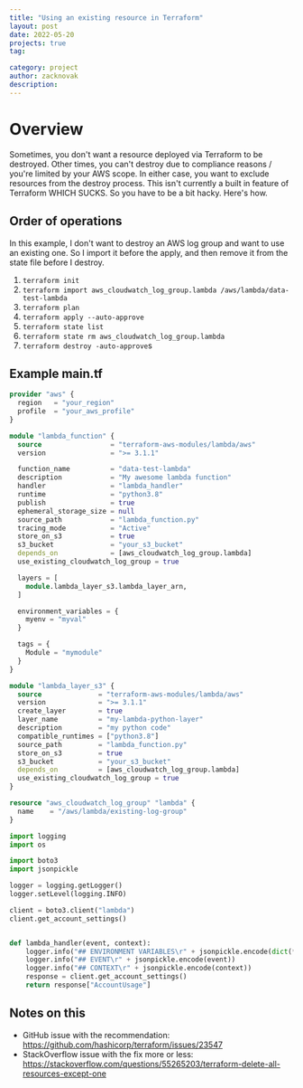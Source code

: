 ```yaml
---
title: "Using an existing resource in Terraform"
layout: post
date: 2022-05-20
projects: true
tag:

category: project
author: zacknovak
description:
---
```



# Overview

Sometimes, you don't want a resource deployed via Terraform to be destroyed. Other times, you can't destroy due to compliance reasons / you're limited by your AWS scope. In either case, you want to exclude resources from the destroy process. This isn't currently a built in feature of Terraform WHICH SUCKS. So you have to be a bit hacky. Here's how.

## Order of operations

In this example, I don't want to destroy an AWS log group and want to use an existing one. So I import it before the apply, and then remove it from the state file before I destroy.

1. `terraform init`
2. `terraform import aws_cloudwatch_log_group.lambda /aws/lambda/data-test-lambda`
3. `terraform plan`
4. `terraform apply --auto-approve`
5. `terraform state list`
6. `terraform state rm aws_cloudwatch_log_group.lambda`
7. `terraform destroy -auto-approve`s


## Example main.tf

```terraform
provider "aws" {
  region   = "your_region"
  profile  = "your_aws_profile"
}

module "lambda_function" {
  source                 = "terraform-aws-modules/lambda/aws"
  version                = ">= 3.1.1"

  function_name          = "data-test-lambda"
  description            = "My awesome lambda function"
  handler                = "lambda_handler"
  runtime                = "python3.8"
  publish                = true
  ephemeral_storage_size = null
  source_path            = "lambda_function.py"
  tracing_mode           = "Active"
  store_on_s3            = true
  s3_bucket              = "your_s3_bucket"
  depends_on             = [aws_cloudwatch_log_group.lambda]
  use_existing_cloudwatch_log_group = true

  layers = [
    module.lambda_layer_s3.lambda_layer_arn,
  ]

  environment_variables = {
    myenv = "myval"
  }

  tags = {
    Module = "mymodule"
  }
}

module "lambda_layer_s3" {
  source              = "terraform-aws-modules/lambda/aws"
  version             = ">= 3.1.1"
  create_layer        = true
  layer_name          = "my-lambda-python-layer"
  description         = "my python code"
  compatible_runtimes = ["python3.8"]
  source_path         = "lambda_function.py"
  store_on_s3         = true
  s3_bucket           = "your_s3_bucket"
  depends_on          = [aws_cloudwatch_log_group.lambda]
  use_existing_cloudwatch_log_group = true
}

resource "aws_cloudwatch_log_group" "lambda" {
  name    = "/aws/lambda/existing-log-group"
}
```

```python
import logging
import os

import boto3
import jsonpickle

logger = logging.getLogger()
logger.setLevel(logging.INFO)

client = boto3.client("lambda")
client.get_account_settings()


def lambda_handler(event, context):
    logger.info("## ENVIRONMENT VARIABLES\r" + jsonpickle.encode(dict(**os.environ)))
    logger.info("## EVENT\r" + jsonpickle.encode(event))
    logger.info("## CONTEXT\r" + jsonpickle.encode(context))
    response = client.get_account_settings()
    return response["AccountUsage"]

```

## Notes on this

- GitHub issue with the recommendation: https://github.com/hashicorp/terraform/issues/23547
- StackOverflow issue with the fix more or less: https://stackoverflow.com/questions/55265203/terraform-delete-all-resources-except-one

